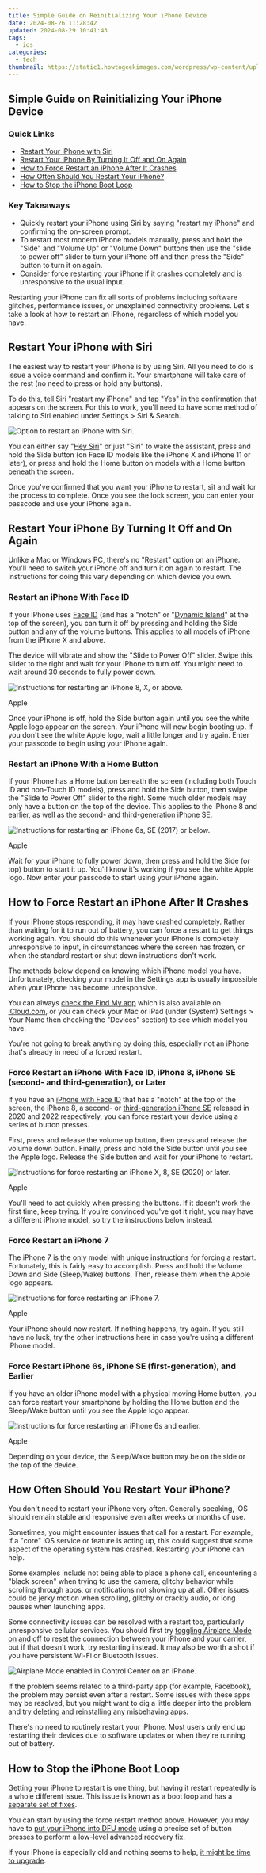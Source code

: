 ```yaml
---
title: Simple Guide on Reinitializing Your iPhone Device
date: 2024-08-26 11:28:42
updated: 2024-08-29 10:41:43
tags:
  - ios
categories:
  - tech
thumbnail: https://static1.howtogeekimages.com/wordpress/wp-content/uploads/2024/08/53212310177_51b1180108_o.jpg
---
```


## Simple Guide on Reinitializing Your iPhone Device

### Quick Links

* [Restart Your iPhone with Siri](https://screen-video-capture.techidaily.com/essential-guide-to-screen-recording-facetime-meetings-for-2024/)
* [Restart Your iPhone By Turning It Off and On Again](https://twitter-clips.techidaily.com/2024-approved-tweetvidaudiomaker-instant-sound-output/)
* [How to Force Restart an iPhone After It Crashes](https://audio-editing.techidaily.com/new-enrich-your-music-the-ultimate-photo-audio-integration-guide-sonic-visualization/)
* [How Often Should You Restart Your iPhone?](https://facebook-video-share.techidaily.com/new-transform-viewing-experience-with-these-leading-top-ranked-cost-free-and-on-demand-video-downloaders/)
* [How to Stop the iPhone Boot Loop](https://win-dash.techidaily.com/boost-your-mono-laser-printing-a-step-by-step-guide-to-updating-dells-2330d-and-2330dn-printer-drivers/)

### Key Takeaways

* Quickly restart your iPhone using Siri by saying "restart my iPhone" and confirming the on-screen prompt.
* To restart most modern iPhone models manually, press and hold the "Side" and "Volume Up" or "Volume Down" buttons then use the "slide to power off" slider to turn your iPhone off and then press the "Side" button to turn it on again.
* Consider force restarting your iPhone if it crashes completely and is unresponsive to the usual input.

 Restarting your iPhone can fix all sorts of problems including software glitches, performance issues, or unexplained connectivity problems. Let's take a look at how to restart an iPhone, regardless of which model you have.

##  Restart Your iPhone with Siri

 The easiest way to restart your iPhone is by using Siri. All you need to do is issue a voice command and confirm it. Your smartphone will take care of the rest (no need to press or hold any buttons).

 To do this, tell Siri "restart my iPhone" and tap "Yes" in the confirmation that appears on the screen. For this to work, you'll need to have some method of talking to Siri enabled under Settings > Siri & Search.

![Option to restart an iPhone with Siri.](https://static1.howtogeekimages.com/wordpress/wp-content/uploads/2020/11/siri_restart.jpg) 

 You can either say "[Hey Siri](https://iphone-unlock.techidaily.com/in-2024-unlocking-apple-iphone-8-lock-screen-3-foolproof-methods-that-actually-work-drfone-by-drfone-ios/)" or just "Siri" to wake the assistant, press and hold the Side button (on Face ID models like the iPhone X and iPhone 11 or later), or press and hold the Home button on models with a Home button beneath the screen.

 Once you've confirmed that you want your iPhone to restart, sit and wait for the process to complete. Once you see the lock screen, you can enter your passcode and use your iPhone again.

##  Restart Your iPhone By Turning It Off and On Again

 Unlike a Mac or Windows PC, there's no "Restart" option on an iPhone. You'll need to switch your iPhone off and turn it on again to restart. The instructions for doing this vary depending on which device you own.

###  Restart an iPhone With Face ID

 If your iPhone uses [Face ID](https://instagram-video-files.techidaily.com/new-mastering-instagram-concealing-tags-efficiently/) (and has a "notch" or "[Dynamic Island](https://screen-capture.techidaily.com/2024-approved-time-traveling-tactics-top-7-historic-battles-reimagined/)" at the top of the screen), you can turn it off by pressing and holding the Side button and any of the volume buttons. This applies to all models of iPhone from the iPhone X and above.

 The device will vibrate and show the "Slide to Power Off" slider. Swipe this slider to the right and wait for your iPhone to turn off. You might need to wait around 30 seconds to fully power down.

![Instructions for restarting an iPhone 8, X, or above.](https://static1.howtogeekimages.com/wordpress/wp-content/uploads/2022/10/standard_iphone_8_x.jpg) 

Apple

 Once your iPhone is off, hold the Side button again until you see the white Apple logo appear on the screen. Your iPhone will now begin booting up. If you don't see the white Apple logo, wait a little longer and try again. Enter your passcode to begin using your iPhone again.

###  Restart an iPhone With a Home Button

 If your iPhone has a Home button beneath the screen (including both Touch ID and non-Touch ID models), press and hold the Side button, then swipe the "Slide to Power Off" slider to the right. Some much older models may only have a button on the top of the device. This applies to the iPhone 8 and earlier, as well as the second- and third-generation iPhone SE.

![Instructions for restarting an iPhone 6s, SE (2017) or below.](https://static1.howtogeekimages.com/wordpress/wp-content/uploads/2022/10/standard_iphone_6s_below.jpg) 

Apple

 Wait for your iPhone to fully power down, then press and hold the Side (or top) button to start it up. You'll know it's working if you see the white Apple logo. Now enter your passcode to start using your iPhone again.

##  How to Force Restart an iPhone After It Crashes

 If your iPhone stops responding, it may have crashed completely. Rather than waiting for it to run out of battery, you can force a restart to get things working again. You should do this whenever your iPhone is completely unresponsive to input, in circumstances where the screen has frozen, or when the standard restart or shut down instructions don't work.

 The methods below depend on knowing which iPhone model you have. Unfortunately, checking your model in the Settings app is usually impossible when your iPhone has become unresponsive.

 You can always [check the Find My app](https://youtube-lab.techidaily.com/24-the-creators-guide-to-the-top-9-affordable-video-editing-apps/) which is also available on [iCloud.com](http://www.icloud.com), or you can check your Mac or iPad (under (System) Settings > Your Name then checking the "Devices" section) to see which model you have.

 You're not going to break anything by doing this, especially not an iPhone that's already in need of a forced restart.

###  Force Restart an iPhone With Face ID, iPhone 8, iPhone SE (second- and third-generation), or Later

 If you have an [iPhone with Face ID](https://remote-screen-capture.techidaily.com/new-echoes-from-the-web-tips-on-tracking-live-sounds/) that has a "notch" at the top of the screen, the iPhone 8, a second- or [third-generation iPhone SE](https://discord-videos.techidaily.com/updated-unlocking-your-gaming-potential-the-complete-guide-to-getting-disconitro-for-2024/) released in 2020 and 2022 respectively, you can force restart your device using a series of button presses.

 First, press and release the volume up button, then press and release the volume down button. Finally, press and hold the Side button until you see the Apple logo. Release the Side button and wait for your iPhone to restart.

![Instructions for force restarting an iPhone X, 8, SE (2020) or later.](https://static1.howtogeekimages.com/wordpress/wp-content/uploads/2022/10/force_faceid_iphone_8.jpg) 

Apple

 You'll need to act quickly when pressing the buttons. If it doesn't work the first time, keep trying. If you're convinced you've got it right, you may have a different iPhone model, so try the instructions below instead.

###  Force Restart an iPhone 7

 The iPhone 7 is the only model with unique instructions for forcing a restart. Fortunately, this is fairly easy to accomplish. Press and hold the Volume Down and Side (Sleep/Wake) buttons. Then, release them when the Apple logo appears.

![Instructions for force restarting an iPhone 7.](https://static1.howtogeekimages.com/wordpress/wp-content/uploads/2022/10/force_iphone7.png) 

Apple

 Your iPhone should now restart. If nothing happens, try again. If you still have no luck, try the other instructions here in case you're using a different iPhone model.

###  Force Restart iPhone 6s, iPhone SE (first-generation), and Earlier

 If you have an older iPhone model with a physical moving Home button, you can force restart your smartphone by holding the Home button and the Sleep/Wake button until you see the Apple logo appear.

![Instructions for force restarting an iPhone 6s and earlier.](https://static1.howtogeekimages.com/wordpress/wp-content/uploads/2022/10/force_iphone6s.png) 

Apple

 Depending on your device, the Sleep/Wake button may be on the side or the top of the device.

##  How Often Should You Restart Your iPhone?

 You don't need to restart your iPhone very often. Generally speaking, iOS should remain stable and responsive even after weeks or months of use.

 Sometimes, you might encounter issues that call for a restart. For example, if a "core" iOS service or feature is acting up, this could suggest that some aspect of the operating system has crashed. Restarting your iPhone can help.

 Some examples include not being able to place a phone call, encountering a "black screen" when trying to use the camera, glitchy behavior while scrolling through apps, or notifications not showing up at all. Other issues could be jerky motion when scrolling, glitchy or crackly audio, or long pauses when launching apps.

 Some connectivity issues can be resolved with a restart too, particularly unresponsive cellular services. You should first try [toggling Airplane Mode on and off](https://youtube-blog.techidaily.com/ring-how-tseries-harnesses-revenue-from-online-viewer-base-youtube/) to reset the connection between your iPhone and your carrier, but if that doesn't work, try restarting instead. It may also be worth a shot if you have persistent Wi-Fi or Bluetooth issues.

![Airplane Mode enabled in Control Center on an iPhone.](https://static1.howtogeekimages.com/wordpress/wp-content/uploads/2024/05/airplane_mode.png) 

 If the problem seems related to a third-party app (for example, Facebook), the problem may persist even after a restart. Some issues with these apps may be resolved, but you might want to dig a little deeper into the problem and try [deleting and reinstalling any misbehaving apps](https://screen-activity-recording.techidaily.com/new-2024-approved-capturing-screens-a-laptops-webcam-journey/).

 There's no need to routinely restart your iPhone. Most users only end up restarting their devices due to software updates or when they're running out of battery.

##  How to Stop the iPhone Boot Loop

 Getting your iPhone to restart is one thing, but having it restart repeatedly is a whole different issue. This issue is known as a boot loop and has a [separate set of fixes](https://android-unlock.techidaily.com/best-asus-rog-phone-8-pattern-lock-removal-tools-remove-android-pattern-lock-without-losing-data-by-drfone-android/).

 You can start by using the force restart method above. However, you may have to [put your iPhone into DFU mode](https://program-issues.techidaily.com/troubleshooting-and-solutions-for-pc-issues-in-star-wars-jedi-fallen-order/) using a precise set of button presses to perform a low-level advanced recovery fix.

 If your iPhone is especially old and nothing seems to help, [it might be time to upgrade](https://screen-sharing-recording.techidaily.com/updated-2024-approved-creative-mc-survival-habitat-concepts/).

<ins class="adsbygoogle"
     style="display:block"
     data-ad-format="autorelaxed"
     data-ad-client="ca-pub-7571918770474297"
     data-ad-slot="1223367746"></ins>



<ins class="adsbygoogle"
     style="display:block"
     data-ad-client="ca-pub-7571918770474297"
     data-ad-slot="8358498916"
     data-ad-format="auto"
     data-full-width-responsive="true"></ins>
